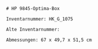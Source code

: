 
            # HP 9845-Optima-Box
    
            Inventarnummer: HK_G_1075
    
            Alte Inventarnummer: 
    
            Abmessungen: 67 x 49,7 x 51,5 cm
            